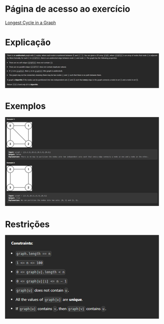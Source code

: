 # Página de acesso ao exercício
[Longest Cycle in a Graph](https://leetcode.com/problems/longest-cycle-in-a-graph/description/)<br>
# Explicação
![Explicação](../assets/IsBipar_Explicacao.PNG)
# Exemplos
![Exemplos](../assets/IsBipar_Exemplos.PNG)
# Restrições
![Restrições](../assets/IsBipar_Restricoes.PNG)
